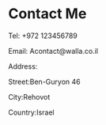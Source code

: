 <!DOCTYPE html>
<html lang="en">
<head>
    <meta charset="UTF-8">
    <meta name="viewport" content="width=device-width, initial-scale=1.0">
    <title>Contact Me</title>
</head>
<body>
    <h1>Contact Me</h1>
    <p>Tel: +972 123456789</p>
    <p>Email: Acontact@walla.co.il</p>
    <p>Address:</p>
    <p>Street:Ben-Guryon 46</p>
    <p>City:Rehovot</p>
    <p>Country:Israel</p>
</body>
</html>
